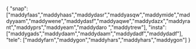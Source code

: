 {
  "snap":  ["maddyfaas","maddyhaas","maddydasr","maddyasqw","maddymide","maddyyaam","maddywene","maddydasf","maddyaqwe","maddydazx","maddyrant","maddyprs","maddyeam","maddydaro ","maddytrew"],
  "insta": ["maddygads","maddydaam","maddydaam","maddydadf","maddydadf"],
  "tele":  ["maddyfarn","maddygon","maddyhars","maddyhars","maddygon"]
}
